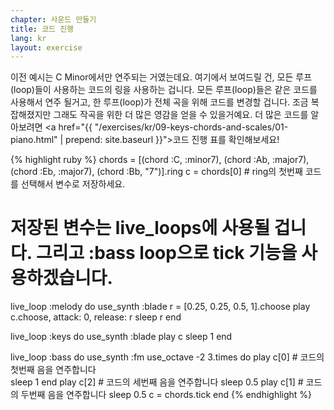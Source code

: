 ```yaml
---
chapter: 사운드 만들기
title: 코드 진행
lang: kr
layout: exercise
---
```


이전 예시는 C Minor에서만 연주되는 거였는데요. 여기에서 보여드릴 건, 모든 루프(loop)들이 사용하는 코드의 링을 사용하는 겁니다. 모든 루프(loop)들은 같은 코드를 사용해서 연주 될거고, 한 루프(loop)가 전체 곡을 위해 코드를 변경할 겁니다. 조금 복잡해졌지만 그래도 작곡을 위한 더 많은 영감을 얻을 수 있을거예요. 더 많은 코드를 알아보려면 <a href="{{ "/exercises/kr/09-keys-chords-and-scales/01-piano.html" | prepend: site.baseurl }}">코드 진행 표</a>를 확인해보세요!

{% highlight ruby %}
chords = [(chord :C, :minor7), (chord :Ab, :major7), (chord :Eb, :major7), (chord :Bb, "7")].ring
c = chords[0] # ring의 첫번째 코드를 선택해서 변수로 저장하세요.
# 저장된 변수는 live_loops에 사용될 겁니다. 그리고 :bass loop으로 tick 기능을 사용하겠습니다.

live_loop :melody do
  use_synth :blade
  r = [0.25, 0.25, 0.5, 1].choose
  play c.choose, attack: 0, release: r
  sleep r
end

live_loop :keys do
  use_synth :blade
  play c
  sleep 1
end

live_loop :bass do
  use_synth :fm
  use_octave -2
  3.times do
    play c[0] # 코드의 첫번째 음을 연주합니다  
    sleep 1
  end
  play c[2] # 코드의 세번째 음을 연주합니다
  sleep 0.5
  play c[1] # 코드의 두번째 음을 연주합니다
  sleep 0.5
  c = chords.tick
end
{% endhighlight %}
